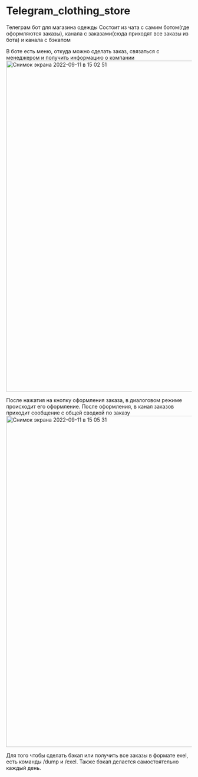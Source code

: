 # Telegram_clothing_store
Телеграм бот для магазина одежды
Состоит из чата с самим ботом(где оформляются заказы), канала с заказами(сюда приходят все заказы из бота) и канала с бэкапом

В боте есть меню, откуда можно сделать заказ, связаться с менеджером и получить информацию о компании
<img width="896" alt="Снимок экрана 2022-09-11 в 15 02 51" src="https://user-images.githubusercontent.com/90381413/189526543-40474dc0-6ec8-4404-9de5-a8fe3345578e.png">

После нажатия на кнопку оформления заказа, в диалоговом режиме происходит его оформление.
После оформления, в канал заказов приходит сообщение с общей сводкой по заказу
<img width="896" alt="Снимок экрана 2022-09-11 в 15 05 31" src="https://user-images.githubusercontent.com/90381413/189526656-c8a150b9-4ef4-42cb-8137-6420a0232cfe.png">

Для того чтобы сделать бэкап или получить все заказы в формате exel, есть команды /dump и /exel.
Также бэкап делается самостоятельно каждый день.
